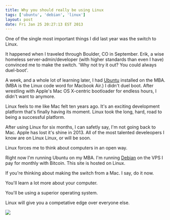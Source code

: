```yaml
---
title: Why you should really be using Linux
tags: ['ubuntu', 'debian', 'linux']
layout: post
date: Fri Jan 25 20:27:13 EST 2013
---
```


One of the single most important things I did last year was the switch to Linux.

It happened when I traveled through Boulder, CO in September. Erik, a wise homeless server-admin/developer (with higher standards than even I have) convinced me to make the switch. 'Why not try it out? You could always duel-boot'.

A week, and a whole lot of learning later, I had [Ubuntu](http://www.ubuntu.com/) installed on the MBA. (MBA is the Linux code word for Macbook Air.) I didn't duel boot. After wrestling with Apple's Mac OS X-centric bootloader for endless hours, I didn't want to anymore.

Linux feels to me like Mac felt ten years ago. It's an exciting development platform that's finally having its moment. Linux took the long, hard, road to being a successful platform. 

After using Linux for six months, I can safetly say, I'm not going back to Mac. Apple has lost it's shine in 2013. All of the most talented develeopers I know are on Linux Linux, or will be soon.

Linux forces me to think about computers in an open way. 

Right now I'm running Ubuntu on my MBA. I'm running [Debian](http://www.debian.org/) on the VPS I pay for monthly with Bitcoin. This site is hosted on Linux.

If you're thinking about making the switch from a Mac. I say, do it now.

You'll learn a lot more about your computer. 

You'll be using a superior operating system.

Linux will give you a competative edge over everyone else. 

<img src="/img/linux.jpg" />